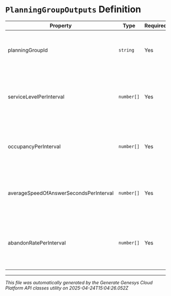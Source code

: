 # `PlanningGroupOutputs` Definition

| Property | Type | Required | Description |
|----------|------|----------|-------------|
| planningGroupId | `string` | Yes | The ID for for the associated planning group result |
| serviceLevelPerInterval | `number[]` | Yes | List of Service Level percentage (0.0-100.0) results per interval |
| occupancyPerInterval | `number[]` | Yes | List of Occupancy percentage (0.0-100.0) results per interval |
| averageSpeedOfAnswerSecondsPerInterval | `number[]` | Yes | List of Average Speed of Answer (in seconds) results per interval |
| abandonRatePerInterval | `number[]` | Yes | List of Abandon rate percentage (0.0-100.0) results per interval |

---

*This file was automatically generated by the Generate Genesys Cloud Platform API classes utility on 2025-04-24T15:04:26.052Z*